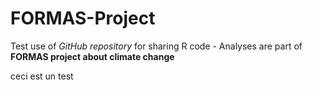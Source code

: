 # FORMAS-Project

Test use of *GitHub repository* for sharing R code - Analyses are part of **FORMAS project about climate change**

ceci est un test